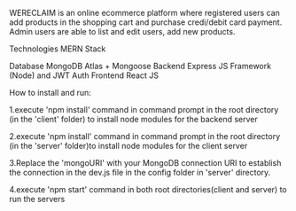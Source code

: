WERECLAIM is an online ecommerce platform where registered users can add products in the shopping cart and purchase credi/debit card payment. Admin users are able to list and edit users, add new products.

Technologies MERN Stack

Database MongoDB Atlas + Mongoose Backend Express JS Framework (Node) and JWT Auth Frontend React JS

How to install and run:

1.execute 'npm install' command in command prompt in the root directory (in the 'client' folder) to install node modules for the backend server

2.execute 'npm install' command in command prompt in the root directory (in the 'server' folder)to install node modules for the client server

3.Replace the 'mongoURI' with your MongoDB connection URI to establish the connection in the dev.js file in the config folder in 'server' directory.

4.execute 'npm start' command in both root directories(client and server) to run the servers